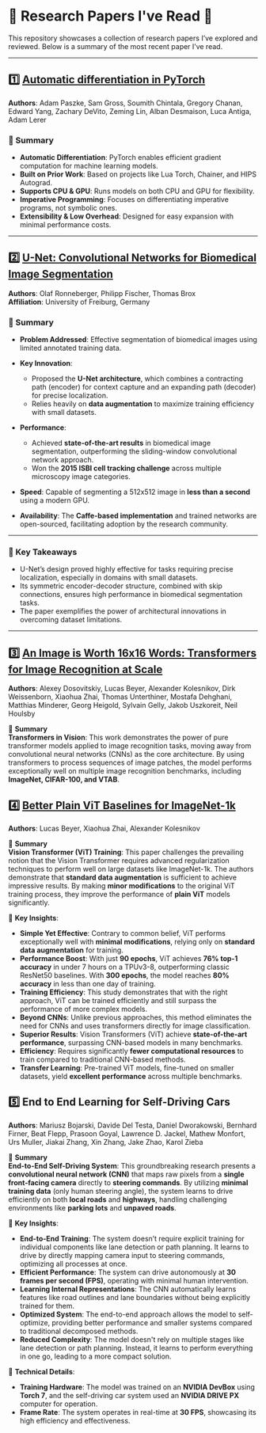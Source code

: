 # 📖 Research Papers I've Read 🧠

This repository showcases a collection of research papers I’ve explored and reviewed. Below is a summary of the most recent paper I’ve read.

---

## 1️⃣ [Automatic differentiation in PyTorch](https://openreview.net/forum?id=BJJsrmfCZ)  
**Authors**: Adam Paszke, Sam Gross, Soumith Chintala, Gregory Chanan, Edward Yang, Zachary DeVito, Zeming Lin, Alban Desmaison, Luca Antiga, Adam Lerer

### 📝 Summary
- **Automatic Differentiation**: PyTorch enables efficient gradient computation for machine learning models.
- **Built on Prior Work**: Based on projects like Lua Torch, Chainer, and HIPS Autograd.
- **Supports CPU & GPU**: Runs models on both CPU and GPU for flexibility.
- **Imperative Programming**: Focuses on differentiating imperative programs, not symbolic ones.
- **Extensibility & Low Overhead**: Designed for easy expansion with minimal performance costs.
  
---

## 2️⃣ [U-Net: Convolutional Networks for Biomedical Image Segmentation](http://lmb.informatik.uni-freiburg.de/people/ronneber/u-net)  
**Authors**: Olaf Ronneberger, Philipp Fischer, Thomas Brox  
**Affiliation**: University of Freiburg, Germany  

### 📝 Summary  
- **Problem Addressed**: Effective segmentation of biomedical images using limited annotated training data.  
- **Key Innovation**:  
  - Proposed the **U-Net architecture**, which combines a contracting path (encoder) for context capture and an expanding path (decoder) for precise localization.  
  - Relies heavily on **data augmentation** to maximize training efficiency with small datasets.  

- **Performance**:  
  - Achieved **state-of-the-art results** in biomedical image segmentation, outperforming the sliding-window convolutional network approach.  
  - Won the **2015 ISBI cell tracking challenge** across multiple microscopy image categories.  

- **Speed**: Capable of segmenting a 512x512 image in **less than a second** using a modern GPU.  

- **Availability**: The **Caffe-based implementation** and trained networks are open-sourced, facilitating adoption by the research community.  

---

### 🌟 Key Takeaways  
- U-Net’s design proved highly effective for tasks requiring precise localization, especially in domains with small datasets.  
- Its symmetric encoder-decoder structure, combined with skip connections, ensures high performance in biomedical segmentation tasks.  
- The paper exemplifies the power of architectural innovations in overcoming dataset limitations.  

---

## 3️⃣ **[An Image is Worth 16x16 Words: Transformers for Image Recognition at Scale](https://arxiv.org/abs/2010.11929)**  
**Authors**: Alexey Dosovitskiy, Lucas Beyer, Alexander Kolesnikov, Dirk Weissenborn, Xiaohua Zhai, Thomas Unterthiner, Mostafa Dehghani, Matthias Minderer, Georg Heigold, Sylvain Gelly, Jakob Uszkoreit, Neil Houlsby  

📝 **Summary**  
**Transformers in Vision**: This work demonstrates the power of pure transformer models applied to image recognition tasks, moving away from convolutional neural networks (CNNs) as the core architecture. By using transformers to process sequences of image patches, the model performs exceptionally well on multiple image recognition benchmarks, including **ImageNet, CIFAR-100, and VTAB**.  

## 4️⃣ **[Better Plain ViT Baselines for ImageNet-1k](https://arxiv.org/abs/2205.01580)**  
**Authors**: Lucas Beyer, Xiaohua Zhai, Alexander Kolesnikov  

📝 **Summary**  
**Vision Transformer (ViT) Training**: This paper challenges the prevailing notion that the Vision Transformer requires advanced regularization techniques to perform well on large datasets like ImageNet-1k. The authors demonstrate that **standard data augmentation** is sufficient to achieve impressive results. By making **minor modifications** to the original ViT training process, they improve the performance of **plain ViT** models significantly.

🔑 **Key Insights**:  
- **Simple Yet Effective**: Contrary to common belief, ViT performs exceptionally well with **minimal modifications**, relying only on **standard data augmentation** for training.
- **Performance Boost**: With just **90 epochs**, ViT achieves **76% top-1 accuracy** in under 7 hours on a TPUv3-8, outperforming classic ResNet50 baselines. With **300 epochs**, the model reaches **80% accuracy** in less than one day of training.
- **Training Efficiency**: This study demonstrates that with the right approach, ViT can be trained efficiently and still surpass the performance of more complex models.  
- **Beyond CNNs**: Unlike previous approaches, this method eliminates the need for CNNs and uses transformers directly for image classification.  
- **Superior Results**: Vision Transformers (ViT) achieve **state-of-the-art performance**, surpassing CNN-based models in many benchmarks.  
- **Efficiency**: Requires significantly **fewer computational resources** to train compared to traditional CNN-based methods.  
- **Transfer Learning**: Pre-trained ViT models, fine-tuned on smaller datasets, yield **excellent performance** across multiple benchmarks.

## 5️⃣ **End to End Learning for Self-Driving Cars**  
**Authors**: Mariusz Bojarski, Davide Del Testa, Daniel Dworakowski, Bernhard Firner, Beat Flepp, Prasoon Goyal, Lawrence D. Jackel, Mathew Monfort, Urs Muller, Jiakai Zhang, Xin Zhang, Jake Zhao, Karol Zieba  

📝 **Summary**  
**End-to-End Self-Driving System**: This groundbreaking research presents a **convolutional neural network (CNN)** that maps raw pixels from a **single front-facing camera** directly to **steering commands**. By utilizing **minimal training data** (only human steering angle), the system learns to drive efficiently on both **local roads** and **highways**, handling challenging environments like **parking lots** and **unpaved roads**.  

🔑 **Key Insights**:  
- **End-to-End Training**: The system doesn’t require explicit training for individual components like lane detection or path planning. It learns to drive by directly mapping camera input to steering commands, optimizing all processes at once.  
- **Efficient Performance**: The system can drive autonomously at **30 frames per second (FPS)**, operating with minimal human intervention.  
- **Learning Internal Representations**: The CNN automatically learns features like road outlines and lane boundaries without being explicitly trained for them.  
- **Optimized System**: The end-to-end approach allows the model to self-optimize, providing better performance and smaller systems compared to traditional decomposed methods.  
- **Reduced Complexity**: The model doesn't rely on multiple stages like lane detection or path planning. Instead, it learns to perform everything in one go, leading to a more compact solution.

🔧 **Technical Details**:  
- **Training Hardware**: The model was trained on an **NVIDIA DevBox** using **Torch 7**, and the self-driving car system used an **NVIDIA DRIVE PX** computer for operation.  
- **Frame Rate**: The system operates in real-time at **30 FPS**, showcasing its high efficiency and effectiveness.  
